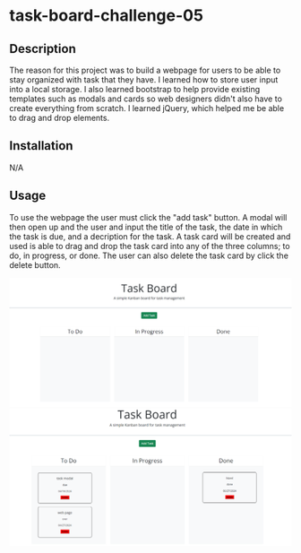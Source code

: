 # task-board-challenge-05

## Description

The reason for this project was to build a webpage for users to be able to stay organized with task that they have. I learned how to store user input into a local storage. I also learned bootstrap to help provide existing templates such as modals and cards so web designers didn't also have to create everything from scratch. I learned jQuery, which helped me be able to drag and drop elements.


## Installation

N/A

## Usage

To use the webpage the user must click the "add task" button. A modal will then open up and the user and input the title of the task, the date in which the task is due, and a decription for the task. A task card will be created and used is able to drag and drop the task card into any of the three columns; to do, in progress, or done. The user can also delete the task card by click the delete button.

![blank task creater](./assets/images/1.png)
![task cards](./assets/images/2.png)

